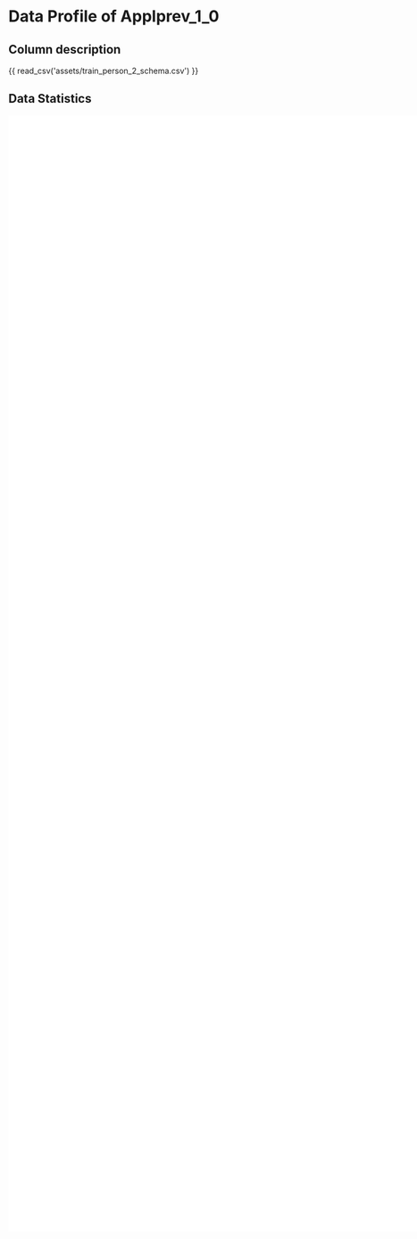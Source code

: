 # Data Profile of Applprev_1_0

## Column description

{{ read_csv('assets/train_person_2_schema.csv') }}

## Data Statistics

<iframe width=2800, height=2000 frameBorder=0 src="../assets/train_person_2_report.html"></iframe>

    